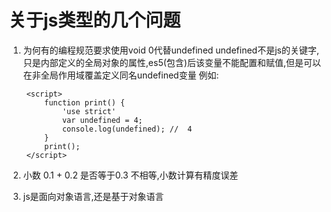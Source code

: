 # 关于js类型的几个问题
1. 为何有的编程规范要求使用void 0代替undefined
undefined不是js的关键字,只是内部定义的全局对象的属性,es5(包含)后该变量不能配置和赋值,但是可以在非全局作用域覆盖定义同名undefined变量
例如:
```
    <script>
        function print() {
            'use strict'
            var undefined = 4;
            console.log(undefined); //  4
        }
        print();
    </script>
```
2. 小数 0.1 + 0.2 是否等于0.3
不相等,小数计算有精度误差

3. js是面向对象语言,还是基于对象语言
